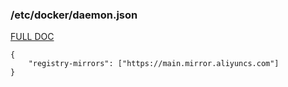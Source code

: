 ### /etc/docker/daemon.json

[FULL DOC](https://docs.docker.com/engine/reference/commandline/dockerd/#daemon-configuration-file)
```
{
    "registry-mirrors": ["https://main.mirror.aliyuncs.com"]
}

```